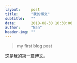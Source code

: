```yaml
---
layout:     post
title:      "我的博文"
subtitle:   ""
date:       2018-08-30 10:30:00
author:     "Nan"
header-img: ""
---
```


> my first blog post

这是我的第一篇博文。
